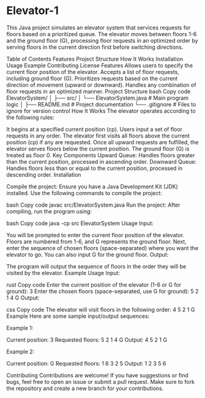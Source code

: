 # Elevator-1
This Java project simulates an elevator system that services requests for floors based on a prioritized queue. The elevator moves between floors 1-6 and the ground floor (G), processing floor requests in an optimized order by serving floors in the current direction first before switching directions.

Table of Contents
Features
Project Structure
How It Works
Installation
Usage
Example
Contributing
License
Features
Allows users to specify the current floor position of the elevator.
Accepts a list of floor requests, including ground floor (G).
Prioritizes requests based on the current direction of movement (upward or downward).
Handles any combination of floor requests in an optimized manner.
Project Structure
bash
Copy code
ElevatorSystem/
│
├── src/
│   └── ElevatorSystem.java  # Main program logic
│
├── README.md                # Project documentation
└── .gitignore               # Files to ignore for version control
How It Works
The elevator operates according to the following rules:

It begins at a specified current position (cp).
Users input a set of floor requests in any order.
The elevator first visits all floors above the current position (cp) if any are requested.
Once all upward requests are fulfilled, the elevator serves floors below the current position.
The ground floor (G) is treated as floor 0.
Key Components
Upward Queue: Handles floors greater than the current position, processed in ascending order.
Downward Queue: Handles floors less than or equal to the current position, processed in descending order.
Installation

Compile the project: Ensure you have a Java Development Kit (JDK) installed. Use the following commands to compile the project:

bash
Copy code
javac src/ElevatorSystem.java
Run the project: After compiling, run the program using:

bash
Copy code
java -cp src ElevatorSystem
Usage
Input:

You will be prompted to enter the current floor position of the elevator. Floors are numbered from 1-6, and G represents the ground floor.
Next, enter the sequence of chosen floors (space-separated) where you want the elevator to go. You can also input G for the ground floor.
Output:

The program will output the sequence of floors in the order they will be visited by the elevator.
Example Usage
Input:

rust
Copy code
Enter the current position of the elevator (1-6 or G for ground): 3
Enter the chosen floors (space-separated, use G for ground): 5 2 1 4 G
Output:

css
Copy code
The elevator will visit floors in the following order: 4 5 2 1 G
Example
Here are some sample input/output sequences:

Example 1:

Current position: 3
Requested floors: 5 2 1 4 G
Output: 4 5 2 1 G

Example 2:

Current position: G
Requested floors: 1 6 3 2 5
Output: 1 2 3 5 6

Contributing
Contributions are welcome! If you have suggestions or find bugs, feel free to open an issue or submit a pull request. Make sure to fork the repository and create a new branch for your contributions.

